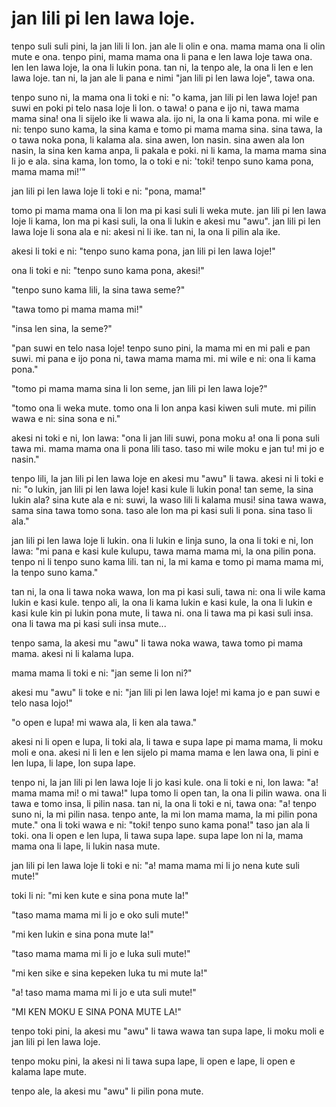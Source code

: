 # jan lili pi len lawa loje.

tenpo suli suli pini, la jan lili li lon.
jan ale li olin e ona.
mama mama ona li olin mute e ona.
tenpo pini, mama mama ona li pana e len lawa loje tawa ona.
len len lawa loje, la ona li lukin pona.
tan ni, la tenpo ale, la ona li len e len lawa loje.
tan ni, la jan ale li pana e nimi "jan lili pi len lawa loje", tawa ona.

tenpo suno ni, la mama ona li toki e ni: 
"o kama, jan lili pi len lawa loje!
pan suwi en poki pi telo nasa loje li lon.
o tawa! o pana e ijo ni, tawa mama mama sina!
ona li sijelo ike li wawa ala.
ijo ni, la ona li kama pona.
mi wile e ni: 
tenpo suno kama, la sina kama e tomo pi mama mama sina.
sina tawa, la o tawa noka pona, li kalama ala.
sina awen, lon nasin.
sina awen ala lon nasin, la sina ken kama anpa, li pakala e poki.
ni li kama, la mama mama sina li jo e ala.
sina kama, lon tomo, la o toki e ni: 
'toki! tenpo suno kama pona, mama mama mi!'"

jan lili pi len lawa loje li toki e ni: "pona, mama!"

tomo pi mama mama ona li lon ma pi kasi suli li weka mute.
jan lili pi len lawa loje li kama, lon ma pi kasi suli, la ona li lukin e akesi mu "awu".
jan lili pi len lawa loje li sona ala e ni: akesi ni li ike.
tan ni, la ona li pilin ala ike.

akesi li toki e ni: "tenpo suno kama pona, jan lili pi len lawa loje!"

ona li toki e ni: "tenpo suno kama pona, akesi!"

"tenpo suno kama lili, la sina tawa seme?"

"tawa tomo pi mama mama mi!"

"insa len sina, la seme?"

"pan suwi en telo nasa loje!
tenpo suno pini, la mama mi en mi pali e pan suwi.
mi pana e ijo pona ni, tawa mama mama mi.
mi wile e ni: ona li kama pona."

"tomo pi mama mama sina li lon seme, jan lili pi len lawa loje?"

"tomo ona li weka mute. 
tomo ona li lon anpa kasi kiwen suli mute.
mi pilin wawa e ni: sina sona e ni."

akesi ni toki e ni, lon lawa: 
"ona li jan lili suwi, pona moku a!
ona li pona suli tawa mi.
mama mama ona li pona lili taso.
taso mi wile moku e jan tu!
mi jo e nasin."

tenpo lili, la jan lili pi len lawa loje en akesi mu "awu" li tawa.
akesi ni li toki e ni: 
"o lukin, jan lili pi len lawa loje!
kasi kule li lukin pona!
tan seme, la sina lukin ala?
sina kute ala e ni: suwi, la waso lili li kalama musi!
sina tawa wawa, sama sina tawa tomo sona.
taso ale lon ma pi kasi suli li pona.
sina taso li ala."

jan lili pi len lawa loje li lukin.
ona li lukin e linja suno, la ona li toki e ni, lon lawa:
"mi pana e kasi kule kulupu, tawa mama mama mi, la ona pilin pona.
tenpo ni li tenpo suno kama lili.
tan ni, la mi kama e tomo pi mama mama mi, la tenpo suno kama."

tan ni, la ona li tawa noka wawa, lon ma pi kasi suli, tawa ni:
ona li wile kama lukin e kasi kule.
tenpo ali, la ona li kama lukin e kasi kule, la ona li lukin e kasi kule kin pi lukin pona mute, li tawa ni.
ona li tawa ma pi kasi suli insa.
ona li tawa ma pi kasi suli insa mute...

tenpo sama, la akesi mu "awu" li tawa noka wawa, tawa tomo pi mama mama.
akesi ni li kalama lupa.

mama mama li toki e ni: 
"jan seme li lon ni?"

akesi mu "awu" li toke e ni: 
"jan lili pi len lawa loje!
mi kama jo e pan suwi e telo nasa lojo!"

"o open e lupa!
mi wawa ala, li ken ala tawa."

akesi ni li open e lupa, li toki ala, li tawa e supa lape pi mama mama, li moku moli e ona.
akesi ni li len e len sijelo pi mama mama e len lawa ona, li pini e len lupa, li lape, lon supa lape.

tenpo ni, la jan lili pi len lawa loje li jo kasi kule.
ona li toki e ni, lon lawa: "a! mama mama mi! o mi tawa!"
lupa tomo li open tan, la ona li pilin wawa.
ona li tawa e tomo insa, li pilin nasa.
tan ni, la ona li toki e ni, tawa ona:
"a! tenpo suno ni, la mi pilin nasa.
tenpo ante, la mi lon mama mama, la mi pilin pona mute."
ona li toki wawa e ni: "toki! tenpo suno kama pona!"
taso jan ala li toki.
ona li open e len lupa, li tawa supa lape.
supa lape lon ni la, mama mama ona li lape, li lukin nasa mute.

jan lili pi len lawa loje li toki e ni:
"a! mama mama mi li jo nena kute suli mute!"

toki li ni: "mi ken kute e sina pona mute la!"

"taso mama mama mi li jo e oko suli mute!"

"mi ken lukin e sina pona mute la!"

"taso mama mama mi li jo e luka suli mute!"

"mi ken sike e sina kepeken luka tu mi mute la!"

"a! taso mama mama mi li jo e uta suli mute!"

"MI KEN MOKU E SINA PONA MUTE LA!"

tenpo toki pini, la akesi mu "awu" li tawa wawa tan supa lape, li moku moli e jan lili pi len lawa loje.

tenpo moku pini, la akesi ni li tawa supa lape, li open e lape, li open e kalama lape mute.

tenpo ale, la akesi mu "awu" li pilin pona mute.
